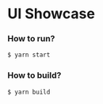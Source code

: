 # UI Showcase

### How to run?

```bash
$ yarn start
```

### How to build?

```bash
$ yarn build
```
